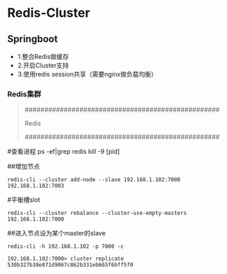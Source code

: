 # Redis-Cluster
## Springboot
* 1.整合Redis做缓存
* 2.开启Cluster支持
* 3.使用redis session共享（需要nginx做负载均衡）

### Redis集群
> ##################################################
>  
> Redis
>
> ##################################################

#查看进程
ps -ef|grep redis
kill -9 [pid]

##增加节点
```` 
redis-cli --cluster add-node --slave 192.168.1.102:7000 192.168.1.102:7003
````

#平衡槽slot
```` 
redis-cli --cluster rebalance --cluster-use-empty-masters  192.168.1.102:7000
````

##进入节点设为某个master的slave
````
redis-cli -h 192.168.1.102 -p 7000 -c

192.168.1.102:7000> cluster replicate  530b327b38e871d9067c862b331eb665f6bff5f0
````
